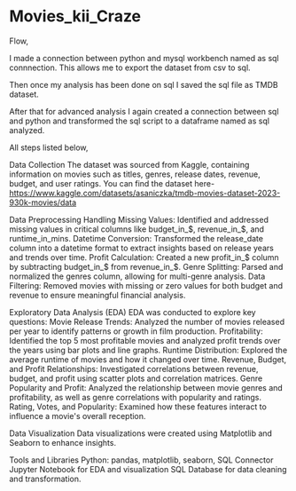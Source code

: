 # Movies_kii_Craze

Flow,

I made a connection between python and mysql workbench named as sql connnection. This allows me to export the dataset from csv to sql.

Then once my analysis has been done on sql I saved the sql file as TMDB dataset.

After that for advanced analysis I again created a connection between sql and python and transformed the sql script to a dataframe named as sql analyzed.

All steps listed below,

Data Collection
The dataset was sourced from Kaggle, containing information on movies such as titles, genres, release dates, revenue, budget, and user ratings.
You can find the dataset here- https://www.kaggle.com/datasets/asaniczka/tmdb-movies-dataset-2023-930k-movies/data

Data Preprocessing
Handling Missing Values: Identified and addressed missing values in critical columns like budget_in_$, revenue_in_$, and runtime_in_mins.
Datetime Conversion: Transformed the release_date column into a datetime format to extract insights based on release years and trends over time.
Profit Calculation: Created a new profit_in_$ column by subtracting budget_in_$ from revenue_in_$.
Genre Splitting: Parsed and normalized the genres column, allowing for multi-genre analysis.
Data Filtering: Removed movies with missing or zero values for both budget and revenue to ensure meaningful financial analysis.

Exploratory Data Analysis (EDA)
EDA was conducted to explore key questions:
Movie Release Trends: Analyzed the number of movies released per year to identify patterns or growth in film production.
Profitability: Identified the top 5 most profitable movies and analyzed profit trends over the years using bar plots and line graphs.
Runtime Distribution: Explored the average runtime of movies and how it changed over time.
Revenue, Budget, and Profit Relationships: Investigated correlations between revenue, budget, and profit using scatter plots and correlation matrices.
Genre Popularity and Profit: Analyzed the relationship between movie genres and profitability, as well as genre correlations with popularity and ratings.
Rating, Votes, and Popularity: Examined how these features interact to influence a movie's overall reception.

Data Visualization
Data visualizations were created using Matplotlib and Seaborn to enhance insights.

Tools and Libraries
Python: pandas, matplotlib, seaborn, SQL Connector
Jupyter Notebook for EDA and visualization
SQL Database for data cleaning and transformation.





